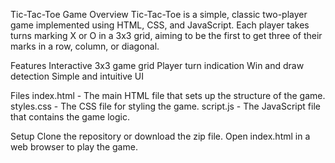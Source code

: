 Tic-Tac-Toe Game
Overview
Tic-Tac-Toe is a simple, classic two-player game implemented using HTML, CSS, and JavaScript. Each player takes turns marking X or O in a 3x3 grid, aiming to be the first to get three of their marks in a row, column, or diagonal.

Features
Interactive 3x3 game grid
Player turn indication
Win and draw detection
Simple and intuitive UI

Files
index.html - The main HTML file that sets up the structure of the game.
styles.css - The CSS file for styling the game.
script.js - The JavaScript file that contains the game logic.

Setup
Clone the repository or download the zip file.
Open index.html in a web browser to play the game.
